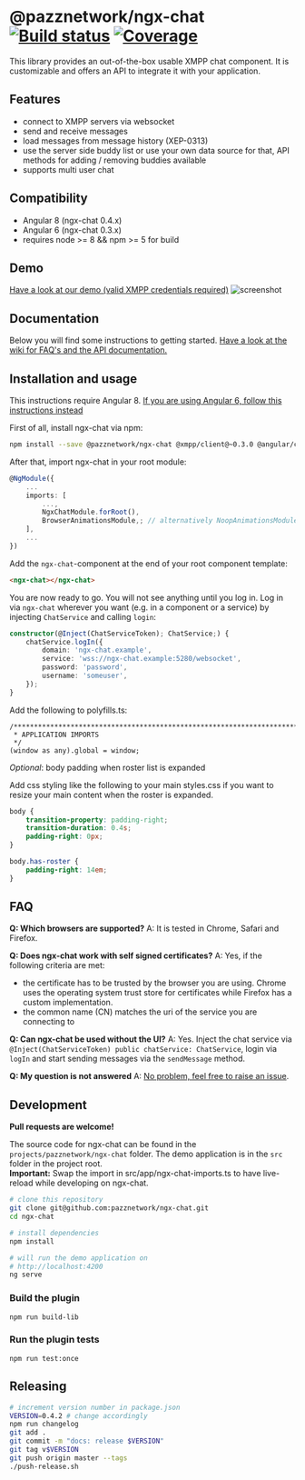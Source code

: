 # @pazznetwork/ngx-chat [![Build status](https://api.travis-ci.com/pazznetwork/ngx-chat.svg?branch=master)](https://travis-ci.com/pazznetwork/ngx-chat) [![Coverage](https://coveralls.io/repos/github/pazznetwork/ngx-chat/badge.svg?branch=master)](https://coveralls.io/github/pazznetwork/ngx-chat)

This library provides an out-of-the-box usable XMPP chat component. It is customizable and offers an API to integrate it with your application.

## Features
* connect to XMPP servers via websocket
* send and receive messages
* load messages from message history (XEP-0313)
* use the server side buddy list or use your own data source for that, API methods for adding / removing buddies available 
* supports multi user chat

## Compatibility
* Angular 8 (ngx-chat 0.4.x)
* Angular 6 (ngx-chat 0.3.x)
* requires node >= 8 && npm >= 5 for build

## Demo
[Have a look at our demo (valid XMPP credentials required)](https://pazznetwork.github.io/ngx-chat-ghpages/) 
![screenshot](https://user-images.githubusercontent.com/4292951/49931801-f5c3d880-fec7-11e8-8a74-6600ea2cf9b0.png)

## Documentation
Below you will find some instructions to getting started. [Have a look at the wiki for FAQ's and the API documentation.](https://github.com/pazznetwork/ngx-chat/wiki)

## Installation and usage

This instructions require Angular 8.
[If you are using Angular 6, follow this instructions instead](https://github.com/pazznetwork/ngx-chat/wiki/Angular-6-compatibility)

First of all, install ngx-chat via npm:
```bash
npm install --save @pazznetwork/ngx-chat @xmpp/client@~0.3.0 @angular/cdk@~8.0.0
```

After that, import ngx-chat in your root module:
```typescript
@NgModule({
    ...
    imports: [
        ...,
        NgxChatModule.forRoot(),
        BrowserAnimationsModule,; // alternatively NoopAnimationsModule 
    ],
    ...
})
```

Add the `ngx-chat`-component at the end of your root component template:
```html
<ngx-chat></ngx-chat>
``` 

You are now ready to go. You will not see anything until you log in.
Log in via `ngx-chat` wherever you want (e.g. in a component or a service)
 by injecting `ChatService` and calling `login`:
```typescript
constructor(@Inject(ChatServiceToken); ChatService;) {
    chatService.logIn({
        domain: 'ngx-chat.example',
        service: 'wss://ngx-chat.example:5280/websocket',
        password: 'password',
        username: 'someuser',
    });
}
```

Add the following to polyfills.ts:
```
/***************************************************************************************************
 * APPLICATION IMPORTS
 */
(window as any).global = window;
```

*Optional*: body padding when roster list is expanded

Add css styling like the following to your main styles.css if 
you want to resize your main content when the roster is expanded.
```css
body {
    transition-property: padding-right;
    transition-duration: 0.4s;
    padding-right: 0px;
}

body.has-roster {
    padding-right: 14em;
}
```

## FAQ

**Q: Which browsers are supported?**
A: It is tested in Chrome, Safari and Firefox.

**Q: Does ngx-chat work with self signed certificates?**
A: Yes, if the following criteria are met:
* the certificate has to be trusted by the browser you are using. Chrome uses the operating system trust store for certificates while Firefox has a custom implementation.
* the common name (CN) matches the uri of the service you are connecting to 

**Q: Can ngx-chat be used without the UI?**
A: Yes. Inject the chat service via `@Inject(ChatServiceToken) public chatService: ChatService`, login via `logIn` and start sending messages via the `sendMessage` method.

**Q: My question is not answered**
A: [No problem, feel free to raise an issue](https://github.com/pazznetwork/ngx-chat/issues/new).

## Development

**Pull requests are welcome!**

The source code for ngx-chat can be found in the `projects/pazznetwork/ngx-chat` folder.
The demo application is in the `src` folder in the project root.  
**Important:**  Swap the import in src/app/ngx-chat-imports.ts to have live-reload while developing on ngx-chat.

```bash
# clone this repository
git clone git@github.com:pazznetwork/ngx-chat.git
cd ngx-chat

# install dependencies
npm install

# will run the demo application on
# http://localhost:4200
ng serve
```


### Build the plugin

`npm run build-lib`

### Run the plugin tests

`npm run test:once`


## Releasing
```bash
# increment version number in package.json
VERSION=0.4.2 # change accordingly
npm run changelog
git add .
git commit -m "docs: release $VERSION"
git tag v$VERSION
git push origin master --tags
./push-release.sh
```
